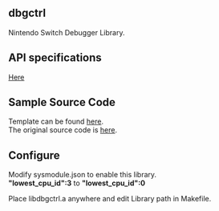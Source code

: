 ## dbgctrl  
Nintendo Switch Debugger Library.  

## API specifications  
[Here](https://unvirus.github.io/dbgctrl/index.html)  

## Sample Source Code  
Template can be found [here](https://github.com/unvirus/dbgctrl/tree/main/sysmodule).  
The original source code is [here](https://github.com/switchbrew/switch-examples/tree/master/templates/sysmodule).  

## Configure
Modify sysmodule.json to enable this library.  
**"lowest_cpu_id":3** to **"lowest_cpu_id":0**  

Place libdbgctrl.a anywhere and edit Library path in Makefile.  


  
